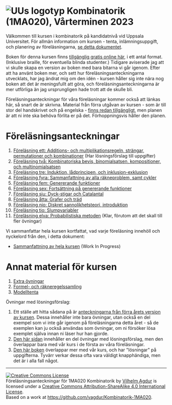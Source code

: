 # ![UUs logotyp](./graphics/UU_logo_color.png "UUs logotyp") Kombinatorik (1MA020), Vårterminen 2023

Välkommen till kursen i kombinatorik på kandidatnivå vid Uppsala Universitet. För allmän information om kursen - tenta, inlämningsuppgift, och planering av föreläsningarna, [se detta dokumentet](https://vagdur.github.io/Kombinatorik-1MA020/kursinformation.pdf).

Boken för denna kursen finns [tillgänglig gratis online här](https://rellek.net/book/app-comb.html), i ett antal format. (Inklusive braille, för eventuella blinda studenter.) Tidigare aviserade jag att vi skulle skapa en version av boken med bara bitarna vi går igenom. Efter att ha använt boken mer, och sett hur föreläsningsanteckningarna utvecklats, har jag ändrat mig om den idén - kursen håller sig inte nära nog boken att det är meningsfullt att göra, och föreläsningsanteckningarna är mer utförliga än jag ursprungligen hade trott att de skulle bli.

Föreläsningsanteckningar för våra föreläsningar kommer också att länkas här, så snart de är skrivna. Material från förra utgåvan av kursen - som är till stor del handskrivet och på engelska - [finns redan tillgängligt](https://vagdur.github.io/Kombinatorik-1MA020/CombinatoricsCourse.pdf), men planen är att ni inte ska behöva förlita er på det. Förhoppningsvis håller den planen.

# Föreläsningsanteckningar

1. [Föreläsning ett: Additions- och multiplikationsregeln, strängar, permutationer och kombinationer](https://vagdur.github.io/Kombinatorik-1MA020/lecture1.pdf) (Har lösningsförslag till uppgifter)
2. [Föreläsning två: Kombinatoriska bevis, binomialsatsen, kompositioner, och multinomialsatsen](https://vagdur.github.io/Kombinatorik-1MA020/lecture2.pdf)
3. [Föreläsning tre: Induktion, lådprincipen, och inklusion-exklusion](https://vagdur.github.io/Kombinatorik-1MA020/lecture3.pdf)
4. [Föreläsning fyra: Sammanfattning av alla räkneproblem, samt cykler](https://vagdur.github.io/Kombinatorik-1MA020/lecture4.pdf)
5. [Föreläsning fem: Genererande funktioner](https://vagdur.github.io/Kombinatorik-1MA020/lecture5.pdf)
6. [Föreläsning sex: Fortsättning på genererande funktioner](https://vagdur.github.io/Kombinatorik-1MA020/lecture6.pdf)
7. [Föreläsning sju: Dyck-stigar och Catalantal](https://vagdur.github.io/Kombinatorik-1MA020/lecture7.pdf)
8. [Föreläsning åtta: Grafer och träd](https://vagdur.github.io/Kombinatorik-1MA020/lecture8.pdf)
9. [Föreläsning nio: Diskret sannolikhetsteori, introduktion](https://vagdur.github.io/Kombinatorik-1MA020/lecture9.pdf)
10. [Föreläsning tio: Slumpvariabler](https://vagdur.github.io/Kombinatorik-1MA020/lecture10.pdf)
11. [Föreläsning elva: Probabilistiska metoden](https://vagdur.github.io/Kombinatorik-1MA020/lecture11.pdf) (Klar, förutom att det skall till fler övningar)

Vi sammanfattar hela kursen kortfattat, vad varje föreläsning innehöll och nyckelord från den, i detta dokument:

* [Sammanfattning av hela kursen](https://vagdur.github.io/Kombinatorik-1MA020/course_summary.pdf) (Work In Progress)

# Annat material för kursen

1. [Extra övningar](https://vagdur.github.io/Kombinatorik-1MA020/extra_exercises.pdf)
2. [Formel- och räkneregelssamling](https://vagdur.github.io/Kombinatorik-1MA020/formulae.pdf)
3. [Modelltenta](https://vagdur.github.io/Kombinatorik-1MA020/modelltenta.pdf)

Övningar med lösningsförslag: 
1. Ett ställe att hitta sådana på är [anteckningarna från förra årets version av kursen](https://vagdur.github.io/Kombinatorik-1MA020/CombinatoricsCourse.pdf). Dessa innehåller inte bara övningar, utan också en del exempel som vi inte går igenom på föreläsningarna detta året - så de exemplen kan ju också användas som övningar, om ni försöker lösa exemplet själva innan ni läser hur han gjorde. 
2. [Den här sidan](https://www.math.wichita.edu/~hammond/math321/section-counting-binomial.html) innehåller en del övningar med lösningsförslag, men den överlappar bara med vår kurs i de första av våra föreläsningar.
3. [Den här boken](https://discrete.openmathbooks.org/dmoi2/frontmatter.html) överlappar mer med vår kurs, och har "lösningar" på uppgifterna. Tyvärr verkar dessa ofta vara väldigt knapphändiga, men det är i alla fall något.

<hr />

<a rel="license" href="http://creativecommons.org/licenses/by-sa/4.0/"><img alt="Creative Commons License" style="border-width:0" src="https://i.creativecommons.org/l/by-sa/4.0/88x31.png" /></a><br /><span xmlns:dct="http://purl.org/dc/terms/" href="http://purl.org/dc/dcmitype/Text" property="dct:title" rel="dct:type">Föreläsningsanteckningar för 1MA020 Kombinatorik</span> by <a xmlns:cc="http://creativecommons.org/ns#" href="https://github.com/vagdur" property="cc:attributionName" rel="cc:attributionURL">Vilhelm Agdur</a> is licensed under a <a rel="license" href="http://creativecommons.org/licenses/by-sa/4.0/">Creative Commons Attribution-ShareAlike 4.0 International License</a>.<br />Based on a work at <a xmlns:dct="http://purl.org/dc/terms/" href="https://github.com/vagdur/Kombinatorik-1MA020" rel="dct:source">https://github.com/vagdur/Kombinatorik-1MA020</a>.
